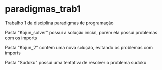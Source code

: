 # paradigmas_trab1
Trabalho 1 da disciplina paradigmas de programação

Pasta "Kojun_solver" possui a solução inicial, porém ela possui problemas com os imports

Pasta "Kojun_2" contém uma nova solução, evitando os problemas com imports

Pasta "Sudoku" possui uma tentativa de resolver o problema sudoku
